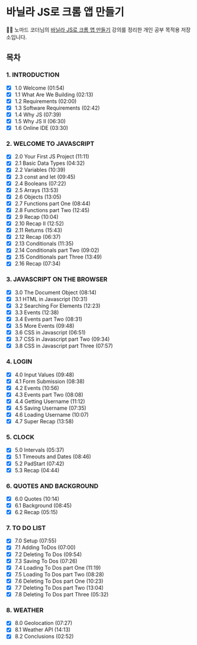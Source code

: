 # 바닐라 JS로 크롬 앱 만들기

👩‍💻 노마드 코더님의 [바닐라 JS로 크롬 앱 만들기](https://nomadcoders.co/javascript-for-beginners/lobby) 강의를 정리한 개인 공부 목적용 저장소입니다.

## 목차

### 1. INTRODUCTION
- [X] 1.0 Welcome (01:54)
- [X] 1.1 What Are We Building (02:13)
- [X] 1.2 Requirements (02:00)
- [X] 1.3 Software Requirements (02:42)
- [X] 1.4 Why JS (07:39)
- [X] 1.5 Why JS II (06:30)
- [X] 1.6 Online IDE (03:30)

### 2. WELCOME TO JAVASCRIPT
- [X] 2.0 Your First JS Project (11:11)
- [X] 2.1 Basic Data Types (04:32)
- [X] 2.2 Variables (10:39)
- [X] 2.3 const and let (09:45)
- [X] 2.4 Booleans (07:22)
- [X] 2.5 Arrays (13:53)
- [X] 2.6 Objects (13:05)
- [X] 2.7 Functions part One (08:44)
- [X] 2.8 Functions part Two (12:45)
- [X] 2.9 Recap (10:04)
- [X] 2.10 Recap II (12:52)
- [X] 2.11 Returns (15:43)
- [X] 2.12 Recap (06:37)
- [X] 2.13 Conditionals (11:35)
- [X] 2.14 Conditionals part Two (09:02)
- [X] 2.15 Conditionals part Three (13:49)
- [X] 2.16 Recap (07:34)

### 3. JAVASCRIPT ON THE BROWSER

- [X] 3.0 The Document Object (08:14)
- [X] 3.1 HTML in Javascript (10:31)
- [X] 3.2 Searching For Elements (12:23)
- [X] 3.3 Events (12:38)
- [X] 3.4 Events part Two (08:31)
- [X] 3.5 More Events (09:48)
- [X] 3.6 CSS in Javascript (06:51)
- [X] 3.7 CSS in Javascript part Two (09:34)
- [X] 3.8 CSS in Javascript part Three (07:57)

### 4. LOGIN
- [X] 4.0 Input Values (09:48)
- [X] 4.1 Form Submission (08:38)
- [X] 4.2 Events (10:56)
- [X] 4.3 Events part Two (08:08)
- [X] 4.4 Getting Username (11:12)
- [X] 4.5 Saving Username (07:35)
- [X] 4.6 Loading Username (10:07)
- [X] 4.7 Super Recap (13:58)

### 5. CLOCK
- [X] 5.0 Intervals (05:37)
- [X] 5.1 Timeouts and Dates (08:46)
- [X] 5.2 PadStart (07:42)
- [X] 5.3 Recap (04:44)

### 6. QUOTES AND BACKGROUND
- [X] 6.0 Quotes (10:14)
- [X] 6.1 Background (08:45)
- [X] 6.2 Recap (05:15)

### 7. TO DO LIST
- [X] 7.0 Setup (07:55)
- [X] 7.1 Adding ToDos (07:00)
- [X] 7.2 Deleting To Dos (09:54)
- [X] 7.3 Saving To Dos (07:26)
- [X] 7.4 Loading To Dos part One (11:19)
- [X] 7.5 Loading To Dos part Two (08:28)
- [X] 7.6 Deleting To Dos part One (10:23)
- [X] 7.7 Deleting To Dos part Two (13:04)
- [X] 7.8 Deleting To Dos part Three (05:32)

### 8. WEATHER
- [X] 8.0 Geolocation (07:27)
- [X] 8.1 Weather API (14:13)
- [X] 8.2 Conclusions (02:52)
